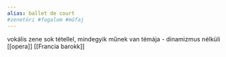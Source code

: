 ```yaml
---
alias: ballet de court
#zenetöri #fogalom #műfaj
---
```


vokális zene sok tétellel, mindegyik műnek van témája - dinamizmus nélküli [[opera]]
[[Francia barokk]]
